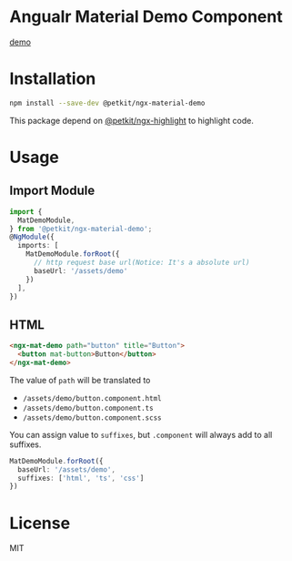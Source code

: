 # Angualr Material Demo Component
[demo](https://stackblitz.com/edit/sora-angular-material-demo)

# Installation

```bash
npm install --save-dev @petkit/ngx-material-demo
```

This package depend on [@petkit/ngx-highlight](https://github.com/petkit-io/ngx-highlight) to highlight code.

# Usage
## Import Module

```ts
import {
  MatDemoModule,
} from '@petkit/ngx-material-demo';
@NgModule({
  imports: [
    MatDemoModule.forRoot({
      // http request base url(Notice: It's a absolute url)
      baseUrl: '/assets/demo'
    })
  ],
})
```

## HTML

```html
<ngx-mat-demo path="button" title="Button">
  <button mat-button>Button</button>
</ngx-mat-demo>
```

The value of `path` will be translated to
- `/assets/demo/button.component.html`
- `/assets/demo/button.component.ts`
- `/assets/demo/button.component.scss`

You can assign value to `suffixes`, but `.component` will always add to all suffixes.

```ts
MatDemoModule.forRoot({
  baseUrl: '/assets/demo',
  suffixes: ['html', 'ts', 'css']
})
```

# License
MIT

